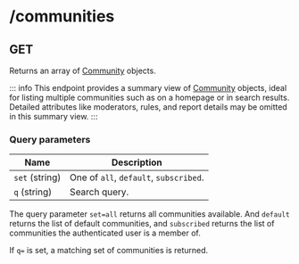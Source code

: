 # /communities

## GET

Returns an array of [Community](/types#community) objects.

::: info
This endpoint provides a summary view of [Community](/types#community) objects, ideal for listing multiple communities such as on a homepage or in search results. Detailed attributes like moderators, rules, and report details may be omitted in this summary view.
:::

### Query parameters

| Name           | Description                            |
| -------------- | -------------------------------------- |
| `set` (string) | One of `all`, `default`, `subscribed`. |
| `q` (string)   | Search query.                          |

The query parameter `set=all` returns all communities available. And `default` returns the list of default communities, and `subscribed` returns the list of communities the authenticated user is a member of.

If `q=` is set, a matching set of communities is returned.

